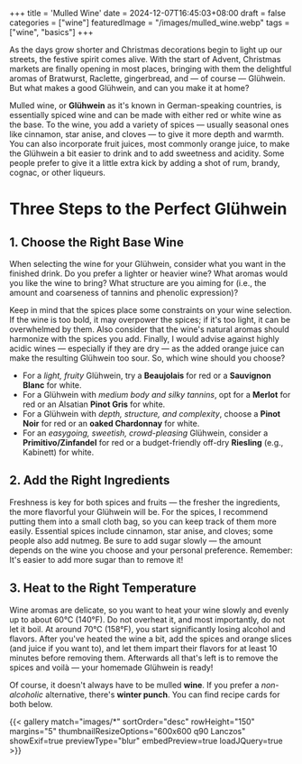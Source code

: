 +++
title = 'Mulled Wine'
date = 2024-12-07T16:45:03+08:00
draft = false
categories = ["wine"]
featuredImage = "/images/mulled_wine.webp"
tags = ["wine", "basics"]
+++

As the days grow shorter and Christmas decorations begin to light up our streets, the festive spirit comes alive. With the start of Advent, Christmas markets are finally opening in most places, bringing with them the delightful aromas of Bratwurst, Raclette, gingerbread, and — of course — Glühwein. But what makes a good Glühwein, and can you make it at home?

Mulled wine, or **Glühwein** as it's known in German-speaking countries, is essentially spiced wine and can be made with either red or white wine as the base. To the wine, you add a variety of spices — usually seasonal ones like cinnamon, star anise, and cloves — to give it more depth and warmth. You can also incorporate fruit juices, most commonly orange juice, to make the Glühwein a bit easier to drink and to add sweetness and acidity. Some people prefer to give it a little extra kick by adding a shot of rum, brandy, cognac, or other liqueurs.

# Three Steps to the Perfect Glühwein
## 1. Choose the Right Base Wine
When selecting the wine for your Glühwein, consider what you want in the finished drink. Do you prefer a lighter or heavier wine? What aromas would you like the wine to bring? What structure are you aiming for (i.e., the amount and coarseness of tannins and phenolic expression)?

Keep in mind that the spices place some constraints on your wine selection. If the wine is too bold, it may overpower the spices; if it's too light, it can be overwhelmed by them. Also consider that the wine's natural aromas should harmonize with the spices you add. Finally, I would advise against highly acidic wines — especially if they are dry — as the added orange juice can make the resulting Glühwein too sour. So, which wine should you choose?

- For a *light, fruity* Glühwein, try a **Beaujolais** for red or a **Sauvignon Blanc** for white.
- For a Glühwein with *medium body and silky tannins*, opt for a **Merlot** for red or an Alsatian **Pinot Gris** for white.
- For a Glühwein with *depth, structure, and complexity*, choose a **Pinot Noir** for red or an **oaked Chardonnay** for white.
- For an *easygoing, sweetish, crowd-pleasing* Glühwein, consider a **Primitivo/Zinfandel** for red or a budget-friendly off-dry **Riesling** (e.g., Kabinett) for white.

## 2. Add the Right Ingredients
Freshness is key for both spices and fruits — the fresher the ingredients, the more flavorful your Glühwein will be. For the spices, I recommend putting them into a small cloth bag, so you can keep track of them more easily. Essential spices include cinnamon, star anise, and cloves; some people also add nutmeg. Be sure to add sugar slowly — the amount depends on the wine you choose and your personal preference. Remember: It's easier to add more sugar than to remove it!

## 3. Heat to the Right Temperature
Wine aromas are delicate, so you want to heat your wine slowly and evenly up to about 60°C (140°F). Do not overheat it, and most importantly, do not let it boil. At around 70°C (158°F), you start significantly losing alcohol and flavors. After you've heated the wine a bit, add the spices and orange slices (and juice if you want to), and let them impart their flavors for at least 10 minutes before removing them. Afterwards all that's left is to remove the spices and voilà — your homemade Glühwein is ready!

Of course, it doesn't always have to be mulled **wine**. If you prefer a *non-alcoholic* alternative, there's **winter punch**. You can find recipe cards for both below.

{{< gallery match="images/*" sortOrder="desc" rowHeight="150" margins="5" thumbnailResizeOptions="600x600 q90 Lanczos" showExif=true previewType="blur" embedPreview=true loadJQuery=true >}}
